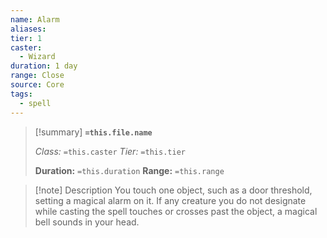 ```yaml
---
name: Alarm
aliases: 
tier: 1
caster:
  - Wizard
duration: 1 day
range: Close
source: Core
tags:
  - spell
---
```


> [!summary] **`=this.file.name`**
> 
> *Class:* `=this.caster`
> *Tier:* `=this.tier`
> 
> **Duration:** `=this.duration`
> **Range:** `=this.range`

>[!note] Description
> You touch one object, such as a door threshold, setting a magical alarm on it. If any creature you do not designate while casting the spell touches or crosses past the object, a magical bell sounds in your head.